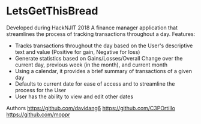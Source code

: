 # LetsGetThisBread

Developed during HackNJIT 2018
A finance manager application that streamlines the process of tracking transactions throughout a day.
Features:
* Tracks transactions throughout the day based on the User's descriptive text and value (Positive for gain, Negative for loss)
* Generate statistics based on Gains/Losses/Overall Change over the current day, previous week (in the month), and current month
* Using a calendar, it provides a brief summary of transactions of a given day
* Defaults to current date for ease of access and to streamline the process for the User
* User has the ability to view and edit other dates 

Authors
https://github.com/davidang6
https://github.com/C3POrtillo
https://github.com/moppr
